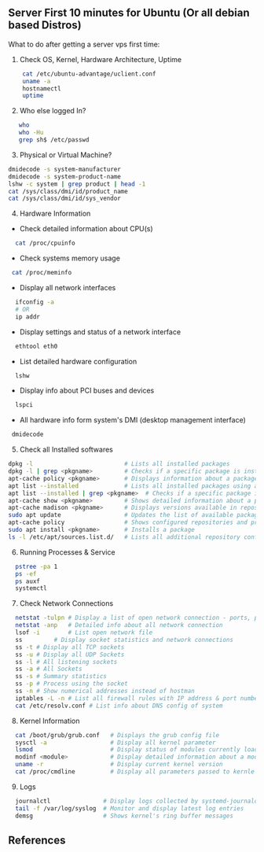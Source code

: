 ## Server First 10 minutes for Ubuntu (Or all debian based Distros)

What to do after getting a server vps first time:

1. Check OS, Kernel, Hardware Architecture, Uptime

```bash
    cat /etc/ubuntu-advantage/uclient.conf
    uname -a
    hostnamectl
    uptime
```

2. Who else logged In?

```bash
   who
   who -Hu
   grep sh$ /etc/passwd
```

3. Physical or Virtual Machine?

```bash
dmidecode -s system-manufacturer
dmidecode -s system-product-name
lshw -c system | grep product | head -1
cat /sys/class/dmi/id/product_name
cat /sys/class/dmi/id/sys_vendor
```

4. Hardware Information

- Check detailed information about CPU(s)

```bash
  cat /proc/cpuinfo
```

- Check systems memory usage

```bash
 cat /proc/meminfo
```

- Display all network interfaces

```bash
  ifconfig -a
  # OR
  ip addr
```

- Display settings and status of a network interface

```bash
  ethtool eth0
```

- List detailed hardware configuration

```bash
  lshw
```

- Display info about PCI buses and devices

```bash
  lspci
```

- All hardware info form system's DMI (desktop management interface)

```bash
 dmidecode
```

5. Check all Installed softwares

```bash
dpkg -l                          # Lists all installed packages
dpkg -l | grep <pkgname>         # Checks if a specific package is installed
apt-cache policy <pkgname>       # Displays information about a package (version, installation candidate, etc.)
apt list --installed             # Lists all installed packages using apt
apt list --installed | grep <pkgname>  # Checks if a specific package is installed using apt
apt-cache show <pkgname>         # Shows detailed information about a package
apt-cache madison <pkgname>      # Displays versions available in repositories
sudo apt update                  # Updates the list of available packages and their versions
apt-cache policy                 # Shows configured repositories and priorities
sudo apt install <pkgname>       # Installs a package
ls -l /etc/apt/sources.list.d/   # Lists all additional repository configurations
```

6. Running Processes & Service

```bash
  pstree -pa 1
  ps -ef
  ps auxf
  systemctl
```

7. Check Network Connections

```bash
  netstat -tulpn # Display a list of open network connection - ports, process
  netstat -anp   # Detailed info about all network connection
  lsof -i        # List open network file
  ss		 # Display socket statistics and network connections
  ss -t # Display all TCP sockets
  ss -u # Display all UDP Sockets
  ss -l # All listening sockets
  ss -a # All Sockets
  ss -s # Summary statistics
  ss -p # Process using the socket
  ss -n # Show numerical addresses instead of hostman
  iptables -L -n # List all firewall rules with IP address & port number
  cat /etc/resolv.conf # List info about DNS config of system
```

8. Kernel Information

```bash
  cat /boot/grub/grub.conf   # Displays the grub config file
  sysctl -a                  # Display all kernel parameter
  lsmod                      # Display status of modules currently loaded
  modinf <module>            # Display detailed information about a module
  uname -r                   # Display current kernel version
  cat /proc/cmdline          # Display all parameters passed to kernle at boot time

```

9. Logs

```bash
  journalctl               # Display logs collected by systemd-journald
  tail -f /var/log/syslog  # Monitor and display latest log entries
  demsg                    # Shows kernel's ring buffer messages
```

## References
